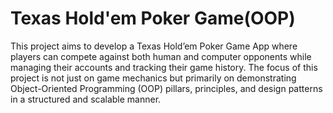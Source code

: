 # Texas Hold'em Poker Game(OOP)
This project aims to develop a Texas Hold’em Poker Game App where players can compete against both human and computer opponents while managing their accounts and tracking their game history. The focus of this project is not just on game mechanics but primarily on demonstrating Object-Oriented Programming (OOP) pillars, principles, and design patterns in a structured and scalable manner.
